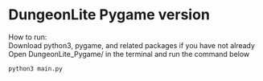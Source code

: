 # DungeonLite Pygame version
How to run: <br/>
Download python3, pygame, and related packages if you have not already <br/>
Open DungeonLite_Pygame/ in the terminal and run the command below <br/>
```
python3 main.py
```